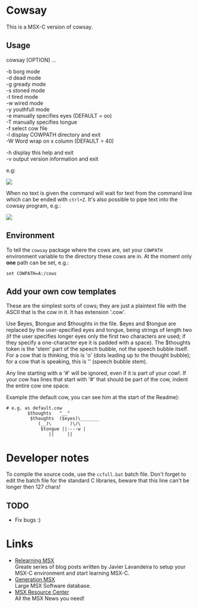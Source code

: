# Cowsay #

This is a MSX-C version of cowsay.

## Usage #

cowsay [OPTION] ...  

-b borg mode  
-d dead mode  
-g gready mode  
-s stoned mode  
-t tired mode  
-w wired mode  
-y youthfull mode  
-e manually specifies eyes (DEFAULT = oo)  
-T manually specifies tongue  
-f select cow file  
-l display COWPATH directory and exit  
-W Word wrap on x column (DEFAULT = 40)  

-h display this help and exit  
-v output version information and exit  

e.g:

![](https://raw.githubusercontent.com/sndpl/cowsay/screenshots/screenshots/cowsay.png)

When no text is given the command will wait for text from the command line which can be ended with ```ctrl+Z```. It's also possible to pipe text into the cowsay program, e.g.:  

![](https://raw.githubusercontent.com/sndpl/cowsay/screenshots/screenshots/cowsay_pipe_ex.png)

## Environment ##

To tell the ```cowsay``` package where the cows are, set your ```COWPATH``` environment variable to the directory these cows are in. At the moment only **one** path can be set, e.g.:

```
set COWPATH=A:/cows
```

## Add your own cow templates ##
These are the simplest sorts of cows; they are just a plaintext file with the ASCII that is the cow in it. It has extension '.cow'.  

Use $eyes, $tongue and $thoughts in the file. $eyes and $tongue are replaced by the user-specified eyes and tongue, being strings of length two (if the user specifies longer eyes only the first two characters are used; if they specify a one-character eye it is padded with a space). The $thoughts token is the 'stem' part of the speech bubble, not the speech bubble itself. For a cow that is thinking, this is 'o' (dots leading up to the thought bubble); for a cow that is speaking, this is '\' (speech bubble stem).  

Any line starting with a '#' will be ignored, even if it is part of your cow!. If your cow has lines that start with '#' that should be part of the cow, indent the entire cow one space.  

Example (the default cow, you can see him at the start of the Readme):

```
# e.g. as default.cow
        $thoughts   ^__^
         $thoughts  ($eyes)\_______
            (__)\       )\/\
             $tongue ||----w |
                ||     ||
```

# Developer notes #

To compile the source code, use the ```ccfull.bat``` batch file. Don't forget to edit the batch file for the standard C libraries, beware that this line can't be longer then 127 chars!

## TODO ##

- Fix bugs :)


# Links #
* [Relearning MSX](http://www.lavandeira.net/relearning-msx/)  
Greate series of blog posts written by Javier Lavandeira to setup your MSX-C environment and start learning MSX-C.
* [Generation MSX](http://www.generation-msx.nl)  
Large MSX Software database.
* [MSX Resource Center](http://www.msx.org)  
All the MSX News you need!
